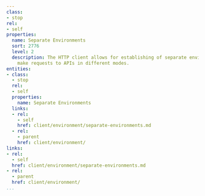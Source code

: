 ```yaml
---
class:
- stop
rel:
- self
properties:
  name: Separate Environments
  sort: 2776
  level: 2
  description: The HTTP client allows for establishing of separate environments to
    make requests to APIs in different modes.
entities:
- class:
  - stop
  rel:
  - self
  properties:
    name: Separate Environments
  links:
  - rel:
    - self
    href: client/environment/separate-environments.md
  - rel:
    - parent
    href: client/environment/
links:
- rel:
  - self
  href: client/environment/separate-environments.md
- rel:
  - parent
  href: client/environment/
...
```

